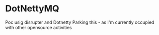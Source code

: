 # DotNettyMQ
Poc usig disrupter and Dotnetty
Parking this - as I'm currently occupied with other opensource activities 
